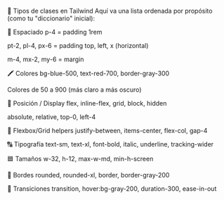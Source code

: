 🧱 Tipos de clases en Tailwind
Aquí va una lista ordenada por propósito (como tu "diccionario" inicial):

📏 Espaciado
p-4 = padding 1rem

pt-2, pl-4, px-6 = padding top, left, x (horizontal)

m-4, mx-2, my-6 = margin

🖍️ Colores
bg-blue-500, text-red-700, border-gray-300

Colores de 50 a 900 (más claro a más oscuro)

🧭 Posición / Display
flex, inline-flex, grid, block, hidden

absolute, relative, top-0, left-4

🧰 Flexbox/Grid helpers
justify-between, items-center, flex-col, gap-4

🔠 Tipografía
text-sm, text-xl, font-bold, italic, underline, tracking-wider

🟦 Tamaños
w-32, h-12, max-w-md, min-h-screen

🔲 Bordes
rounded, rounded-xl, border, border-gray-200

🔄 Transiciones
transition, hover:bg-gray-200, duration-300, ease-in-out